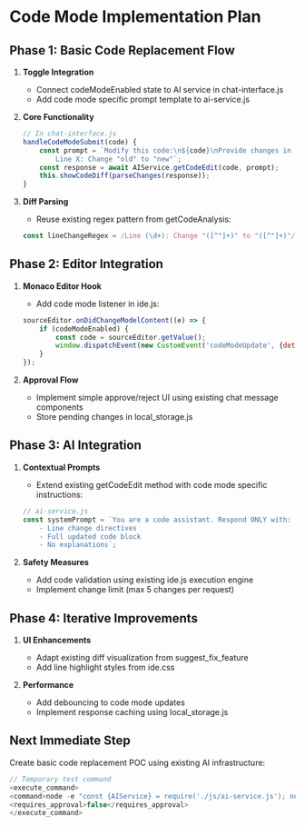 # Code Mode Implementation Plan

## Phase 1: Basic Code Replacement Flow
1. **Toggle Integration**
   - Connect codeModeEnabled state to AI service in chat-interface.js
   - Add code mode specific prompt template to ai-service.js

2. **Core Functionality**
   ```javascript
   // In chat-interface.js
   handleCodeModeSubmit(code) {
       const prompt = `Modify this code:\n${code}\nProvide changes in format:
           Line X: Change "old" to "new"`;
       const response = await AIService.getCodeEdit(code, prompt);
       this.showCodeDiff(parseChanges(response)); 
   }
   ```

3. **Diff Parsing**
   - Reuse existing regex pattern from getCodeAnalysis:
   ```javascript
   const lineChangeRegex = /Line (\d+): Change "([^"]+)" to "([^"]+)"/g;
   ```

## Phase 2: Editor Integration
1. **Monaco Editor Hook**
   - Add code mode listener in ide.js:
   ```javascript
   sourceEditor.onDidChangeModelContent((e) => {
       if (codeModeEnabled) {
           const code = sourceEditor.getValue();
           window.dispatchEvent(new CustomEvent('codeModeUpdate', {detail: code}));
       }
   });
   ```

2. **Approval Flow**
   - Implement simple approve/reject UI using existing chat message components
   - Store pending changes in local_storage.js

## Phase 3: AI Integration
1. **Contextual Prompts**
   - Extend existing getCodeEdit method with code mode specific instructions:
   ```javascript
   // ai-service.js
   const systemPrompt = `You are a code assistant. Respond ONLY with:
       - Line change directives
       - Full updated code block
       - No explanations`;
   ```

2. **Safety Measures**
   - Add code validation using existing ide.js execution engine
   - Implement change limit (max 5 changes per request)

## Phase 4: Iterative Improvements
1. **UI Enhancements**
   - Adapt existing diff visualization from suggest_fix_feature
   - Add line highlight styles from ide.css

2. **Performance**
   - Add debouncing to code mode updates
   - Implement response caching using local_storage.js

## Next Immediate Step
Create basic code replacement POC using existing AI infrastructure:
```javascript
// Temporary test command
<execute_command>
<command>node -e "const {AIService} = require('./js/ai-service.js'); new AIService('API_KEY').getCodeEdit('console.log(\"hello\")', 'Change to TypeScript')"</command>
<requires_approval>false</requires_approval>
</execute_command>
